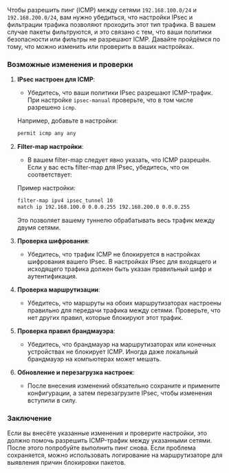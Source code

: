 Чтобы разрешить пинг (ICMP) между сетями `192.168.100.0/24` и `192.168.200.0/24`, вам нужно убедиться, что настройки IPsec и фильтрации трафика позволяют проходить этот тип трафика. В вашем случае пакеты фильтруются, и это связано с тем, что ваши политики безопасности или фильтры не разрешают ICMP. Давайте пройдёмся по тому, что можно изменить или проверить в ваших настройках.

### Возможные изменения и проверки

1. **IPsec настроен для ICMP**:
   - Убедитесь, что ваши политики IPsec разрешают ICMP-трафик. При настройке `ipsec-manual` проверьте, что в том числе разрешено `icmp`.

   Например, добавьте в настройки:
   ```bash
   permit icmp any any
   ```

2. **Filter-map настройки**:
   - В вашем filter-map следует явно указать, что ICMP разрешён. Если у вас есть filter-map для IPsec, убедитесь, что он соответствует:

   Пример настройки:
   ```bash
   filter-map ipv4 ipsec_tunnel 10
   match ip 192.168.100.0 0.0.0.255 192.168.200.0 0.0.0.255
   ```

   Это позволяет вашему туннелю обрабатывать весь трафик между двумя сетями.

3. **Проверка шифрования**:
   - Убедитесь, что трафик ICMP не блокируется в настройках шифрования вашего IPsec. В настройках IPsec для входящего и исходящего трафика должен быть указан правильный шифр и аутентификация.

4. **Проверка маршрутизации**:
   - Убедитесь, что маршруты на обоих маршрутизаторах настроены правильно для передачи трафика между сетями. Проверьте, что нет других правил, которые блокируют этот трафик.

5. **Проверка правил брандмауэра**:
   - Убедитесь, что брандмауэр на маршрутизаторах или конечных устройствах не блокирует ICMP. Иногда даже локальный брандмауэр на компьютерах может мешать.

6. **Обновление и перезагрузка настроек**:
   - После внесения изменений обязательно сохраните и примените конфигурации, а затем перезагрузите IPsec, чтобы изменения вступили в силу.

### Заключение

Если вы внесёте указанные изменения и проверите настройки, это должно помочь разрешить ICMP-трафик между указанными сетями. После этого попробуйте выполнить пинг снова. Если проблема сохраняется, можно использовать логирование на маршрутизаторе для выявления причин блокировки пакетов. 
